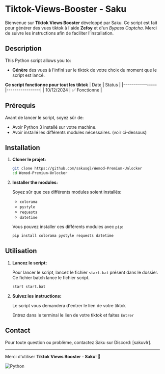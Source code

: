 # Tiktok-Views-Booster - Saku

Bienvenue sur **Tiktok Views Booster** développé par Saku. Ce script est fait pour générer des vues tiktok à l'aide **Zefoy** et d'un *Bypass Captcha*. Merci de suivre les instructions afin de faciliter l'installation.

## Description

This Python script allows you to:
- **Génère** des vues à l'infini sur le tiktok de votre choix du moment que le script est lancé.

**Ce script fonctionne pour tout les tiktok**
| Date            | Status          |
|-----------------|-----------------|
| 10/12/2024      | ✅ Fonctionne   |

## Prérequis

Avant de lancer le script, soyez sûr de:
- Avoir Python 3 installé sur votre machine.
- Avoir installé les différents modules nécessaires. (voir ci-dessous)

## Installation

1. **Cloner le projet:**

    ```bash
    git clone https://github.com/sakusql/Wemod-Premium-Unlocker
    cd Wemod-Premium-Unlocker
    ```

2. **Installer the modules:**

    Soyez sûr que ces différents modules soient installés:
    - `colorama`
    - `pystyle`
    - `requests`
    - `datetime`

    Vous pouvez installer ces différents modules avec `pip`:

    ```bash
    pip install colorama pystyle requests datetime
    ```

## Utilisation

1. **Lancez le script:**

    Pour lancer le script, lancez le fichier `start.bat` présent dans le dossier. Ce fichier batch lance le fichier script.

    ```bash
    start start.bat
    ```

2. **Suivez les instructions:**

    Le script vous demandera d'entrer le lien de votre tiktok

    Entrez dans le terminal le lien de votre tiktok et faites `Entrer`


## Contact

Pour toute question ou problème, contactez Saku sur Discord: [sakuvlr].

---

Merci d'utiliser **Tiktok Views Booster - Saku**! 🎉

![Python](https://img.shields.io/badge/Python-3.8.6-blue)


